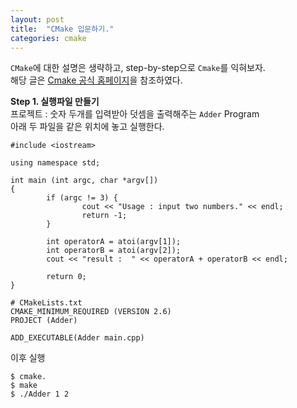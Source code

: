 ```yaml
---
layout: post
title:  "CMake 입문하기."
categories: cmake 
---
```


 `CMake`에 대한 설명은 생략하고, step-by-step으로 `Cmake`를 익혀보자.  
해당 글은 [Cmake 공식 홈페이지][cmake-tutorial]을 참조하였다.  

**Step 1. 실행파일 만들기**  
프로젝트 : 숫자 두개를 입력받아 덧셈을 출력해주는 `Adder` Program  
아래 두 파일을 같은 위치에 놓고 실행한다.

```
#include <iostream>

using namespace std;

int main (int argc, char *argv[])
{
        if (argc != 3) {
                cout << "Usage : input two numbers." << endl;
                return -1;
        }

        int operatorA = atoi(argv[1]);
        int operatorB = atoi(argv[2]);
        cout << "result :  " << operatorA + operatorB << endl;

        return 0;
}
```

```
# CMakeLists.txt
CMAKE_MINIMUM_REQUIRED (VERSION 2.6)
PROJECT (Adder)

ADD_EXECUTABLE(Adder main.cpp)
```

이후 실행  
```
$ cmake.
$ make
$ ./Adder 1 2
``` 

[cmake-tutorial]:https://cmake.org/cmake-tutorial/ 

